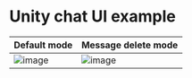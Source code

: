 # Unity chat UI example

| Default mode | Message delete mode |
| - | - |
| ![image](https://user-images.githubusercontent.com/48308710/116547804-0724a880-a8fc-11eb-87bb-ab437facb290.png)  |  ![image](https://user-images.githubusercontent.com/48308710/116547876-215e8680-a8fc-11eb-9b49-183572f375a9.png) |
